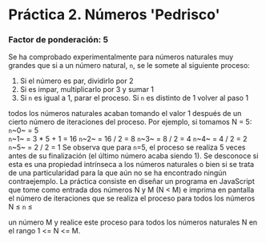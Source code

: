 # Práctica 2. Números 'Pedrisco'
### Factor de ponderación: 5
Se ha comprobado experimentalmente para números naturales muy grandes que si a un número natural, `n`, se le somete al siguiente proceso:
 1. Si el número es par, dividirlo por 2
 2. Si es impar, multiplicarlo por 3 y sumar 1
 3. Si `n` es igual a 1, parar el proceso. Si `n` es distinto de 1 volver al paso 1

todos los números naturales acaban tomando el valor 1 después de un cierto número de iteraciones del proceso. Por ejemplo, si tomamos N = 5:
`n`~0~ = 5  
`n`~1~ = 3 * 5 + 1 = 16
`n`~2~ = 16 / 2 = 8
`n`~3~ = 8 / 2 = 4
`n`~4~ = 4 / 2 = 2
`n`~5~ = 2 / 2 = 1
Se observa  que para `n`=5, el proceso se realiza 5 veces antes de su finalización (el último número acaba siendo 1).
Se desconoce si esta es una propiedad intrínseca a los números naturales o bien si se trata de una particularidad para la que aún no se ha encontrado ningún contraejemplo.
La práctica consiste en diseñar un programa en JavaScript que tome como entrada dos números N y M (N $\lt$ M) e imprima en pantalla el número de iteraciones que se realiza el proceso para todos los números  N $\leq$ `n`  $\leq$ 

un número M y realice este proceso para todos los números naturales N en el rango 1 <= N <= M.
<!--stackedit_data:
eyJoaXN0b3J5IjpbLTIxNTUyMDgxOCw0MjYzNjAwNTFdfQ==
-->